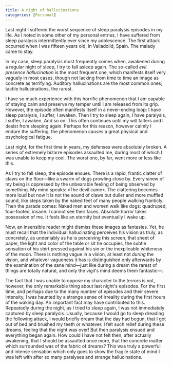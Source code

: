 ```yaml
---
title: A night of hallucinations 
categories: [Personal]
---
```


Last night I suffered the worst sequence of sleep paralysis episodes in my life.
As I noted in some other of my personal entries, I have suffered from sleep
paralysis intermittently ever since my adolescence. The first attack occurred
when I was fifteen years old, in Valladolid, Spain. The malady came to stay.

In my case, sleep paralysis most frequently comes when, awakened during a
regular night of sleep, I try to fall asleep again. The so-called *evil presence
hallucination* is the most frequent one, which manifests itself very vaguely in
most cases, though not lacking from time to time an image as concrete as
terrifying. Auditory hallucinations are the most common ones; tactile
hallucinations, the rarest.

I have so much experience with this horrific phenomenon that I am capable of
staying calm and preserve my temper until I am released from its grip. However,
the episode often manifests itself in a never-ending loop: I have sleep
paralysis, I suffer, I awaken. Then I try to sleep again, I have paralysis, I
suffer, I awaken. And so on. This often continues until my will falters and I
desist from sleeping again. Perhaps for this reason, however calmly I endure the
suffering, the phenomenon causes a great physical and psychological fatigue.

Last night, for the first time in years, my defenses were absolutely broken. A
series of extremely bizarre episodes assaulted me, during most of which I was
unable to keep my cool. The worst one, by far, went more or less like this. 

As I try to fall sleep, the episode ensues. There is a rapid, frantic clatter of
claws on the floor—like a swarm of dogs prowling close by. Every sinew of my
being is oppressed by the unbearable feeling of being observed by something. My
mind speaks: «The devil came». The clattering becomes more loud but now it is
not the sound of claws but duller and more muffled sound, like steps taken by
the naked feet of many people walking franticly. Then the parade comes: Naked
men and women walk like dogs: quadruped, four-footed, insane. I cannot see their
faces. Absolute horror takes possession of me. It feels like an eternity but
eventually I wake up.

Now, an insensible reader might dismiss these images as fantasies. Yet, he must
recall that the individual hallucinating perceives his vision as truly, as
concretely, as undeniably as he is perceiving this screen, that sheet of paper,
the light and color of the table or sit he occupies, the subtle sensation of his
shirt pressed against his sin or the inexplicable whiteness of the moon. There
is nothing vague in a vision, at least not *during* the vision, and whatever
vagueness it has is distinguished only afterwards by the examination of the sane
mind—just like during a dream the rarest of things are totally natural, and only
the vigil's mind deems them fantastic—.

The fact that I was unable to oppose my character to the terrors is not,
however, the only remarkable thing about last night's episodes. For the first
time, and perhaps due to the many number of episodes and their severe intensity,
I was haunted by a strange sense of irreality during the first hours of the
waking day. An important fact may have contributed to this. Repeatedly during
the night, as I tried to sleep again, I was not immediately captured by sleep
paralysis. Usually, because I would go to sleep dreading the following attack, I
would briefly dream that the day had begun, that I got out of bed and brushed my
teeth or whatever. I felt such relief during these dreams, feeling that the
night was over! But then paralysis ensued and everything began again. How could
I have not felt then, after actually awakening, that I should be assaulted once
more, that the concrete matter which surrounded was of the fabric of dreams?
This was truly a powerful and intense sensation which only goes to show the
fragile state of mind I was left with after so many paralyses and strange
hallucinations.


















